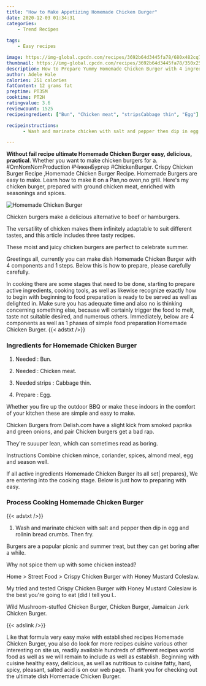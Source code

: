 ```yaml
---
title: "How to Make Appetizing Homemade Chicken Burger"
date: 2020-12-03 01:34:31
categories:
    - Trend Recipes
    
tags:
    - Easy recipes

image: https://img-global.cpcdn.com/recipes/3692b64d3445fa78/680x482cq70/homemade-chicken-burger-recipe-main-photo.jpg
thumbnail: https://img-global.cpcdn.com/recipes/3692b64d3445fa78/350x250cq70/homemade-chicken-burger-recipe-main-photo.jpg
description: How to Prepare Yummy Homemade Chicken Burger with 4 ingredients and 1 stages of easy cooking.
author: Adele Hale
calories: 251 calories
fatContent: 12 grams fat
preptime: PT35M
cooktime: PT2H
ratingvalue: 3.6
reviewcount: 1525
recipeingredient: ["Bun", "Chicken meat", "stripsCabbage thin", "Egg"]

recipeinstructions: 
      - Wash and marinate chicken with salt and pepper then dip in egg and rollnin bread crumbs Then fry

---
```




**Without fail recipe ultimate Homemade Chicken Burger easy, delicious, practical**. Whether you want to make chicken burgers for a. #OmNomNomProduction #ЧикенБургер #ChickenBurger. Crispy Chicken Burger Recipe ,Homemade Chicken Burger Recipe. Homemade Burgers are easy to make. Learn how to make it on a Pan,no oven,no grill. Here&#39;s my chicken burger, prepared with ground chicken meat, enriched with seasonings and spices.


![Homemade Chicken Burger](https://img-global.cpcdn.com/recipes/3692b64d3445fa78/680x482cq70/homemade-chicken-burger-recipe-main-photo.jpg "Homemade Chicken Burger")



Chicken burgers make a delicious alternative to beef or hamburgers.

The versatility of chicken makes them infinitely adaptable to suit different tastes, and this article includes three tasty recipes.

These moist and juicy chicken burgers are perfect to celebrate summer.


Greetings all, currently you can make dish Homemade Chicken Burger with 4 components and 1 steps. Below this is how to prepare, please carefully carefully.

In cooking there are some stages that need to be done, starting to prepare active ingredients, cooking tools, as well as likewise recognize exactly how to begin with beginning to food preparation is ready to be served as well as delighted in. Make sure you has adequate time and also no is thinking concerning something else, because will certainly trigger the food to melt, taste not suitable desired, and numerous others. Immediately, below are 4 components as well as 1 phases of simple food preparation Homemade Chicken Burger.
{{< adstxt />}}

### Ingredients for Homemade Chicken Burger


1. Needed  : Bun.

1. Needed  : Chicken meat.

1. Needed strips : Cabbage thin.

1. Prepare  : Egg.


Whether you fire up the outdoor BBQ or make these indoors in the comfort of your kitchen these are simple and easy to make.

Chicken Burgers from Delish.com have a slight kick from smoked paprika and green onions, and pair Chicken burgers get a bad rap.

They&#39;re suuuper lean, which can sometimes read as boring.

Instructions Combine chicken mince, coriander, spices, almond meal, egg and season well.


If all active ingredients Homemade Chicken Burger its all set| prepares}, We are entering into the cooking stage. Below is just how to preparing with easy.

### Process Cooking Homemade Chicken Burger

{{< adstxt />}}


1. Wash and marinate chicken with salt and pepper then dip in egg and rollnin bread crumbs. Then fry.




Burgers are a popular picnic and summer treat, but they can get boring after a while.

Why not spice them up with some chicken instead?

Home &gt; Street Food &gt; Crispy Chicken Burger with Honey Mustard Coleslaw.

My tried and tested Crispy Chicken Burger with Honey Mustard Coleslaw is the best you&#39;re going to eat (did I tell you I..

Wild Mushroom-stuffed Chicken Burger, Chicken Burger, Jamaican Jerk Chicken Burger.


{{< adslink />}}

Like that formula very easy make with established recipes Homemade Chicken Burger, you also do look for more recipes cuisine various other interesting on site us, readily available hundreds of different recipes world food as well as we will remain to include as well as establish. Beginning with cuisine healthy easy, delicious, as well as nutritious to cuisine fatty, hard, spicy, pleasant, salted acid is on our web page. Thank you for checking out the ultimate dish Homemade Chicken Burger.
